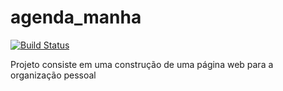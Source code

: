 # agenda_manha

[![Build Status](https://travis-ci.com/eduardobazler/agenda_manha.svg?branch=main)](https://travis-ci.com/eduardobazler/agenda_manha)

Projeto consiste em uma construção de uma página web para a organização pessoal
